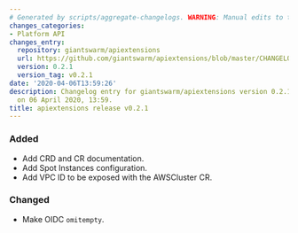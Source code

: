 ```yaml
---
# Generated by scripts/aggregate-changelogs. WARNING: Manual edits to this files will be overwritten.
changes_categories:
- Platform API
changes_entry:
  repository: giantswarm/apiextensions
  url: https://github.com/giantswarm/apiextensions/blob/master/CHANGELOG.md#021---2020-04-06
  version: 0.2.1
  version_tag: v0.2.1
date: '2020-04-06T13:59:26'
description: Changelog entry for giantswarm/apiextensions version 0.2.1, published
  on 06 April 2020, 13:59.
title: apiextensions release v0.2.1
---
```


### Added
- Add CRD and CR documentation.
- Add Spot Instances configuration.
- Add VPC ID to be exposed with the AWSCluster CR.
### Changed
- Make OIDC `omitempty`.
